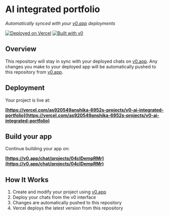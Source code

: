 # AI integrated portfolio

*Automatically synced with your [v0.app](https://v0.app) deployments*

[![Deployed on Vercel](https://img.shields.io/badge/Deployed%20on-Vercel-black?style=for-the-badge&logo=vercel)](https://vercel.com/as920549anshika-6952s-projects/v0-ai-integrated-portfolio)
[![Built with v0](https://img.shields.io/badge/Built%20with-v0.app-black?style=for-the-badge)](https://v0.app/chat/projects/04clDempRMr)

## Overview

This repository will stay in sync with your deployed chats on [v0.app](https://v0.app).
Any changes you make to your deployed app will be automatically pushed to this repository from [v0.app](https://v0.app).

## Deployment

Your project is live at:

**[https://vercel.com/as920549anshika-6952s-projects/v0-ai-integrated-portfolio](https://vercel.com/as920549anshika-6952s-projects/v0-ai-integrated-portfolio)**

## Build your app

Continue building your app on:

**[https://v0.app/chat/projects/04clDempRMr](https://v0.app/chat/projects/04clDempRMr)**

## How It Works

1. Create and modify your project using [v0.app](https://v0.app)
2. Deploy your chats from the v0 interface
3. Changes are automatically pushed to this repository
4. Vercel deploys the latest version from this repository